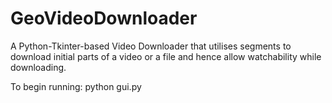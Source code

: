 # GeoVideoDownloader
A Python-Tkinter-based Video Downloader that utilises segments to download initial parts of a video or a file and hence allow watchability while downloading.

To begin running:
python gui.py
